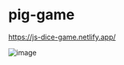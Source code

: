 # pig-game

https://js-dice-game.netlify.app/

![image](https://user-images.githubusercontent.com/65421302/98399742-bbadd380-2017-11eb-9e4b-ea466ebdfcc8.png)
